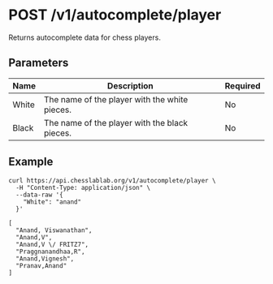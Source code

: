 # POST /v1/autocomplete/player

Returns autocomplete data for chess players.

## Parameters

| Name | Description | Required |
| ---- | ----------- | -------- |
| White | The name of the player with the white pieces. | No |
| Black | The name of the player with the black pieces. | No |

## Example

```text
curl https://api.chesslablab.org/v1/autocomplete/player \
  -H "Content-Type: application/json" \
  --data-raw '{
    "White": "anand"
  }'
```

```text
[
  "Anand, Viswanathan",
  "Anand,V",
  "Anand,V \/ FRITZ7",
  "Praggnanandhaa,R",
  "Anand,Vignesh",
  "Pranav,Anand"
]
```
